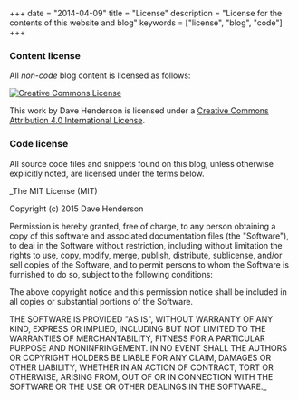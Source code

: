 +++
date = "2014-04-09"
title = "License"
description = "License for the contents of this website and blog"
keywords = ["license", "blog", "code"]
+++

### Content license

All _non-code_ blog content is licensed as follows:

<a rel="license" href="http://creativecommons.org/licenses/by/4.0/"><img alt="Creative Commons License" style="border-width:0" src="https://i.creativecommons.org/l/by/4.0/88x31.png" /></a>

This work by <span xmlns:cc="http://creativecommons.org/ns#" property="cc:attributionName">Dave Henderson</span> is licensed under a <a rel="license" href="http://creativecommons.org/licenses/by/4.0/">Creative Commons Attribution 4.0 International License</a>.

### Code license

All source code files and snippets found on this blog, unless otherwise explicitly
noted, are licensed under the terms below.


_The MIT License (MIT)

Copyright (c) 2015 Dave Henderson

Permission is hereby granted, free of charge, to any person obtaining a copy
of this software and associated documentation files (the "Software"), to deal
in the Software without restriction, including without limitation the rights
to use, copy, modify, merge, publish, distribute, sublicense, and/or sell
copies of the Software, and to permit persons to whom the Software is
furnished to do so, subject to the following conditions:

The above copyright notice and this permission notice shall be included in all
copies or substantial portions of the Software.

THE SOFTWARE IS PROVIDED "AS IS", WITHOUT WARRANTY OF ANY KIND, EXPRESS OR
IMPLIED, INCLUDING BUT NOT LIMITED TO THE WARRANTIES OF MERCHANTABILITY,
FITNESS FOR A PARTICULAR PURPOSE AND NONINFRINGEMENT. IN NO EVENT SHALL THE
AUTHORS OR COPYRIGHT HOLDERS BE LIABLE FOR ANY CLAIM, DAMAGES OR OTHER
LIABILITY, WHETHER IN AN ACTION OF CONTRACT, TORT OR OTHERWISE, ARISING FROM,
OUT OF OR IN CONNECTION WITH THE SOFTWARE OR THE USE OR OTHER DEALINGS IN THE
SOFTWARE._
